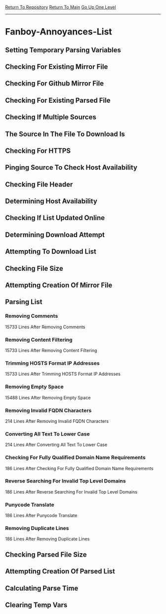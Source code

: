 [Return To Repository](https://github.com/DigitalWarrior/piholeparser/)
[Return To Main](https://github.com/DigitalWarrior/piholeparser/blob/master/RecentRunLogs/Mainlog.md)
[Go Up One Level](https://github.com/DigitalWarrior/piholeparser/blob/master/RecentRunLogs/TopLevelScripts/30-Processing-External-Blacklists.md)
____________________________________
# Fanboy-Annoyances-List
## Setting Temporary Parsing Variables
## Checking For Existing Mirror File
## Checking For Github Mirror File
## Checking For Existing Parsed File
## Checking If Multiple Sources
## The Source In The File To Download Is
## Checking For HTTPS
## Pinging Source To Check Host Availability
## Checking File Header
## Determining Host Availability
## Checking If List Updated Online
## Determining Download Attempt
## Attempting To Download List
## Checking File Size
## Attempting Creation Of Mirror File
## Parsing List
### Removing Comments
15733 Lines After Removing Comments
### Removing Content Filtering
15733 Lines After Removing Content Filtering
### Trimming HOSTS Format IP Addresses
15733 Lines After Trimming HOSTS Format IP Addresses
### Removing Empty Space
15488 Lines After Removing Empty Space
### Removing Invalid FQDN Characters
214 Lines After Removing Invalid FQDN Characters
### Converting All Text To Lower Case
214 Lines After Converting All Text To Lower Case
### Checking For Fully Qualified Domain Name Requirements
186 Lines After Checking For Fully Qualified Domain Name Requirements
### Reverse Searching For Invalid Top Level Domains
186 Lines After Reverse Searching For Invalid Top Level Domains
### Punycode Translate
186 Lines After Punycode Translate
### Removing Duplicate Lines
186 Lines After Removing Duplicate Lines
## Checking Parsed File Size
## Attempting Creation Of Parsed List
## Calculating Parse Time
## Clearing Temp Vars
